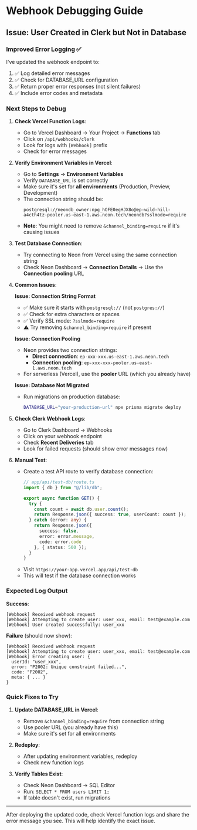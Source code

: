 # Webhook Debugging Guide

## Issue: User Created in Clerk but Not in Database

### Improved Error Logging ✅

I've updated the webhook endpoint to:
1. ✅ Log detailed error messages
2. ✅ Check for DATABASE_URL configuration
3. ✅ Return proper error responses (not silent failures)
4. ✅ Include error codes and metadata

### Next Steps to Debug

1. **Check Vercel Function Logs**:
   - Go to Vercel Dashboard → Your Project → **Functions** tab
   - Click on `/api/webhooks/clerk`
   - Look for logs with `[Webhook]` prefix
   - Check for error messages

2. **Verify Environment Variables in Vercel**:
   - Go to **Settings** → **Environment Variables**
   - Verify `DATABASE_URL` is set correctly
   - Make sure it's set for **all environments** (Production, Preview, Development)
   - The connection string should be:
     ```
     postgresql://neondb_owner:npg_hOFE0egHJX8o@ep-wild-hill-a4cth4tz-pooler.us-east-1.aws.neon.tech/neondb?sslmode=require
     ```
   - **Note**: You might need to remove `&channel_binding=require` if it's causing issues

3. **Test Database Connection**:
   - Try connecting to Neon from Vercel using the same connection string
   - Check Neon Dashboard → **Connection Details** → Use the **Connection pooling** URL

4. **Common Issues**:

   **Issue: Connection String Format**
   - ✅ Make sure it starts with `postgresql://` (not `postgres://`)
   - ✅ Check for extra characters or spaces
   - ✅ Verify SSL mode: `?sslmode=require`
   - ⚠️ Try removing `&channel_binding=require` if present

   **Issue: Connection Pooling**
   - Neon provides two connection strings:
     - **Direct connection**: `ep-xxx-xxx.us-east-1.aws.neon.tech`
     - **Connection pooling**: `ep-xxx-xxx-pooler.us-east-1.aws.neon.tech`
   - For serverless (Vercel), use the **pooler** URL (which you already have)

   **Issue: Database Not Migrated**
   - Run migrations on production database:
     ```bash
     DATABASE_URL="your-production-url" npx prisma migrate deploy
     ```

5. **Check Clerk Webhook Logs**:
   - Go to Clerk Dashboard → Webhooks
   - Click on your webhook endpoint
   - Check **Recent Deliveries** tab
   - Look for failed requests (should show error messages now)

6. **Manual Test**:
   - Create a test API route to verify database connection:
     ```typescript
     // app/api/test-db/route.ts
     import { db } from "@/lib/db";
     
     export async function GET() {
       try {
         const count = await db.user.count();
         return Response.json({ success: true, userCount: count });
       } catch (error: any) {
         return Response.json({ 
           success: false, 
           error: error.message,
           code: error.code 
         }, { status: 500 });
       }
     }
     ```
   - Visit `https://your-app.vercel.app/api/test-db`
   - This will test if the database connection works

### Expected Log Output

**Success**:
```
[Webhook] Received webhook request
[Webhook] Attempting to create user: user_xxx, email: test@example.com
[Webhook] User created successfully: user_xxx
```

**Failure** (should now show):
```
[Webhook] Received webhook request
[Webhook] Attempting to create user: user_xxx, email: test@example.com
[Webhook] Error creating user: {
  userId: "user_xxx",
  error: "P2002: Unique constraint failed...",
  code: "P2002",
  meta: { ... }
}
```

### Quick Fixes to Try

1. **Update DATABASE_URL in Vercel**:
   - Remove `&channel_binding=require` from connection string
   - Use pooler URL (you already have this)
   - Make sure it's set for all environments

2. **Redeploy**:
   - After updating environment variables, redeploy
   - Check new function logs

3. **Verify Tables Exist**:
   - Check Neon Dashboard → SQL Editor
   - Run: `SELECT * FROM users LIMIT 1;`
   - If table doesn't exist, run migrations

---

After deploying the updated code, check Vercel function logs and share the error message you see. This will help identify the exact issue.

